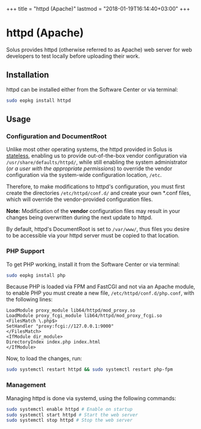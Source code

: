 +++
title = "httpd (Apache)"
lastmod = "2018-01-19T16:14:40+03:00"
+++
# httpd (Apache)

Solus provides httpd (otherwise referred to as Apache) web server for web developers to test locally before uploading their work.

## Installation

httpd can be installed either from the Software Center or via terminal:

``` bash
sudo eopkg install httpd
```

## Usage

### Configuration and DocumentRoot

Unlike most other operating systems, the httpd provided in Solus is [stateless](https://clearlinux.org/features/stateless), enabling us to provide out-of-the-box vendor configuration via `/usr/share/defaults/httpd/`, while still enabling the system administrator (*or a user with the appropriate permissions*) to override the vendor configuration via the system-wide configuration location, `/etc`.

Therefore, to make modifications to httpd's configuration, you must first create the directories `/etc/httpd/conf.d/` and create your own *.conf files, which will override the vendor-provided configuration files. 

**Note:** Modification of the **vendor** configuration files may result in your changes being overwritten during the next update to httpd.

By default, httpd's DocumentRoot is set to `/var/www/`, thus files you desire to be accessible via your httpd server must be copied to that location.

### PHP Support

To get PHP working, install it from the Software Center or via terminal:

``` bash
sudo eopkg install php
```

Because PHP is loaded via FPM and FastCGI and not via an Apache module, to enable PHP you must create a new file, `/etc/httpd/conf.d/php.conf`, with the following lines:

```
LoadModule proxy_module lib64/httpd/mod_proxy.so
LoadModule proxy_fcgi_module lib64/httpd/mod_proxy_fcgi.so
<FilesMatch \.php$>
SetHandler "proxy:fcgi://127.0.0.1:9000"
</FilesMatch>
<IfModule dir_module>
DirectoryIndex index.php index.html
</IfModule>
```

Now, to load the changes, run:

```bash
sudo systemctl restart httpd && sudo systemctl restart php-fpm
```

### Management

Managing httpd is done via systemd, using the following commands:

``` bash
sudo systemctl enable httpd # Enable on startup
sudo systemctl start httpd # Start the web server
sudo systemctl stop httpd # Stop the web server
```
